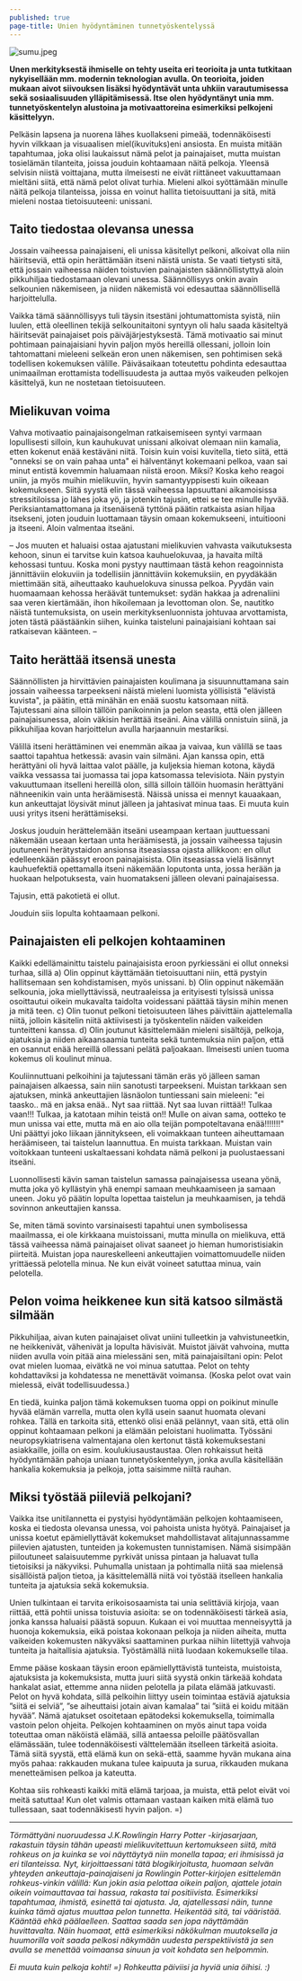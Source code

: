 ```yaml
---
published: true
page-title: Unien hyödyntäminen tunnetyöskentelyssä
---
```


![sumu.jpeg]({{site.baseurl}}/uploaded-images/sumu.jpeg)

**Unen merkityksestä ihmiselle on tehty useita eri teorioita ja unta tutkitaan nykyisellään mm. modernin teknologian avulla. On teorioita, joiden mukaan aivot siivouksen lisäksi hyödyntävät unta uhkiin varautumisessa sekä sosiaalisuuden ylläpitämisessä. Itse olen hyödyntänyt unia mm. tunnetyöskentelyn alustoina ja motivaattoreina esimerkiksi pelkojeni käsittelyyn.**

Pelkäsin lapsena ja nuorena lähes kuollakseni pimeää, todennäköisesti hyvin vilkkaan ja visuaalisen miel(ikuvituks)eni ansiosta. En muista mitään tapahtumaa, joka olisi laukaissut nämä pelot ja painajaiset, mutta muistan tosielämän tilanteita, joissa jouduin kohtaamaan näitä pelkoja. Yleensä selvisin niistä voittajana, mutta ilmeisesti ne eivät riittäneet vakuuttamaan mieltäni siitä, että nämä pelot olivat turhia. Mieleni alkoi syöttämään minulle näitä pelkoja tilanteissa, joissa en voinut hallita tietoisuuttani ja sitä, mitä mieleni nostaa tietoisuuteeni: unissani.

## Taito tiedostaa olevansa unessa

Jossain vaiheessa painajaiseni, eli unissa käsitellyt pelkoni, alkoivat olla niin häiritseviä, että opin herättämään itseni näistä unista. Se vaati tietysti sitä, että jossain vaiheessa näiden toistuvien painajaisten säännöllistyttyä aloin pikkuhiljaa tiedostamaan olevani unessa. Säännöllisyys onkin avain selkounien näkemiseen, ja niiden näkemistä voi edesauttaa säännöllisellä harjoittelulla.

Vaikka tämä säännöllisyys tuli täysin itsestäni johtumattomista syistä, niin luulen, että oleellinen tekijä selkounitaitoni syntyyn oli halu saada käsiteltyä häiritsevät painajaiset pois päiväjärjestyksestä. Tämä motivaatio sai minut pohtimaan painajaisiani hyvin paljon myös hereillä ollessani, jolloin loin tahtomattani mieleeni selkeän eron unen näkemisen, sen pohtimisen sekä todellisen kokemuksen välille. Päiväsaikaan toteutettu pohdinta edesauttaa unimaailman erottamista todellisuudesta ja auttaa myös vaikeuden pelkojen käsittelyä, kun ne nostetaan tietoisuuteen.

## Mielikuvan voima

Vahva motivaatio painajaisongelman ratkaisemiseen syntyi varmaan lopullisesti silloin, kun kauhukuvat unissani alkoivat olemaan niin kamalia, etten kokenut enää kestäväni niitä. Toisin kuin voisi kuvitella, tieto siitä, että "onneksi se on vain pahaa unta" ei hälventänyt kokemaani pelkoa, vaan sai minut entistä kovemmin haluamaan niistä eroon. Miksi? Koska keho reagoi uniin, ja myös muihin mielikuviin, hyvin samantyyppisesti kuin oikeaan kokemukseen. Siitä syystä elin tässä vaiheessa lapsuuttani aikamoisissa stressitiloissa jo lähes joka yö, ja jotenkin tajusin, ettei se tee minulle hyvää. Periksiantamattomana ja itsenäisenä tyttönä päätin ratkaista asian hiljaa itsekseni, joten jouduin luottamaan täysin omaan kokemukseeni, intuitiooni ja itseeni. Aloin valmentaa itseäni.

– Jos muuten et haluaisi ostaa ajatustani mielikuvien vahvasta vaikutuksesta kehoon, sinun ei tarvitse kuin katsoa kauhuelokuvaa, ja havaita miltä kehossasi tuntuu. Koska moni pystyy nauttimaan tästä kehon reagoinnista jännittäviin elokuviin ja todellisiin jännittäviin kokemuksiin, en pyydäkään miettimään sitä, aiheuttaako kauhuelokuva sinussa pelkoa. Pyydän vain huomaamaan kehossa heräävät tuntemukset: sydän hakkaa ja adrenaliini saa veren kiertämään, ihon hikoilemaan ja levottoman olon. Se, nautitko näistä tuntemuksista, on usein merkityksenluonnista johtuvaa arvottamista, joten tästä päästäänkin siihen, kuinka taisteluni painajaisiani kohtaan sai ratkaisevan käänteen. –

## Taito herättää itsensä unesta

Säännöllisten ja hirvittävien painajaisten koulimana ja sisuunnuttamana sain jossain vaiheessa tarpeekseni näistä mieleni luomista yöllisistä "elävistä kuvista", ja päätin, että minähän en enää suostu katsomaan niitä. Tajutessani aina silloin tällöin panikoinnin ja pelon seasta, että olen jälleen painajaisunessa, aloin väkisin herättää itseäni. Aina välillä onnistuin siinä, ja pikkuhiljaa kovan harjoittelun avulla harjaannuin mestariksi.

Välillä itseni herättäminen vei enemmän aikaa ja vaivaa, kun välillä se taas saattoi tapahtua hetkessä: avasin vain silmäni. Ajan kanssa opin, että herättyäni oli hyvä laittaa valot päälle, ja kuljeksia hieman kotona, käydä vaikka vessassa tai juomassa tai jopa katsomassa televisiota. Näin pystyin vakuuttumaan itselleni hereillä olon, sillä silloin tällöin huomasin herättyäni nähneenikin vain unta heräämisestä.  Näissä unissa ei mennyt kauaakaan, kun ankeuttajat löysivät minut jälleen ja jahtasivat minua taas. Ei muuta kuin uusi yritys itseni herättämiseksi.

Joskus jouduin herättelemään itseäni useampaan kertaan juuttuessani näkemään useaan kertaan unta heräämisestä, ja jossain vaiheessa tajusin joutuneeni herätystaidon ansionsa itseasiassa ojasta allikkoon: en ollut edelleenkään päässyt eroon painajaisista. Olin itseasiassa vielä lisännyt kauhuefektiä opettamalla itseni näkemään loputonta unta, jossa herään ja huokaan helpotuksesta, vain huomatakseni jälleen olevani painajaisessa.

Tajusin, että pakotietä ei ollut.

Jouduin siis lopulta kohtaamaan pelkoni.

## Painajaisten eli pelkojen kohtaaminen

Kaikki edellämainittu taistelu painajaisista eroon pyrkiessäni ei ollut onneksi turhaa, sillä
a) Olin oppinut käyttämään tietoisuuttani niin, että pystyin hallitsemaan sen kohdistamisen, myös unissani.
b) Olin oppinut näkemään selkounia, joka miellyttävissä, neutraaleissa ja erityisesti tylsissä unissa osoittautui oikein mukavalta taidolta voidessani päättää täysin mihin menen ja mitä teen.
c) Olin tuonut pelkoni tietoisuuteen lähes päivittäin ajattelemalla niitä, jolloin käsitelin niitä aktiivisesti ja työskentelin näiden vaikeiden tunteitteni kanssa.
d) Olin joutunut käsittelemään mieleni sisältöjä, pelkoja, ajatuksia ja niiden aikaansaamia tunteita sekä tuntemuksia niin paljon, että en osannut enää hereillä ollessani pelätä paljoakaan. Ilmeisesti unien tuoma kokemus oli koulinut minua.

Kouliinnuttuani pelkoihini ja tajutessani tämän eräs yö jälleen saman painajaisen alkaessa, sain niin sanotusti tarpeekseni. Muistan tarkkaan sen ajatuksen, minkä ankeuttajien läsnäolon tuntiessani sain mieleeni: "ei taasko.. mä en jaksa enää.. Nyt saa riittää. Nyt saa luvan riittää!! Tulkaa vaan!!! Tulkaa, ja katotaan mihin teistä on!! Mulle on aivan sama, ootteko te mun unissa vai ette, mutta mä en aio olla teijän pompoteltavana enää!!!!!!!"
Uni päättyi joko liikaan jännitykseen, eli voimakkaan tunteen aiheuttamaan heräämiseen, tai taistelun laannuttua. En muista tarkkaan. Muistan vain voitokkaan tunteeni uskaltaessani kohdata nämä pelkoni ja puolustaessani itseäni.

Luonnollisesti kävin saman taistelun samassa painajaisessa useana yönä, mutta joka yö kyllästyin yhä enempi samaan meuhkaamiseen ja samaan uneen. Joku yö päätin lopulta lopettaa taistelun ja meuhkaamisen, ja tehdä sovinnon ankeuttajien kanssa.

Se, miten tämä sovinto varsinaisesti tapahtui unen symbolisessa maailmassa, ei ole kirkkaana muistoissani, mutta minulla on mielikuva, että tässä vaiheessa nämä painajaiset olivat saaneet jo hieman humoristisiakin piirteitä. Muistan jopa naureskelleeni ankeuttajien voimattomuudelle niiden yrittäessä pelotella minua. Ne kun eivät voineet satuttaa minua, vain pelotella.

## Pelon voima heikkenee kun sitä katsoo silmästä silmään

Pikkuhiljaa, aivan kuten painajaiset olivat uniini tulleetkin ja vahvistuneetkin, ne heikkenivät, vähenivät ja lopulta hävisivät. Muistot jäivät vahvoina, mutta niiden avulla voin pitää aina mielessäni sen, mitä painajaisiltani opin: Pelot ovat mielen luomaa, eivätkä ne voi minua satuttaa. Pelot on tehty kohdattaviksi ja kohdatessa ne menettävät voimansa. (Koska pelot ovat vain mielessä, eivät todellisuudessa.)

En tiedä, kuinka paljon tämä kokemuksen tuoma oppi on poikinut minulle hyvää elämän varrella, mutta olen kyllä usein saanut huomata olevani rohkea. Tällä en tarkoita sitä, ettenkö olisi enää pelännyt, vaan sitä, että olin oppinut kohtaamaan pelkoni ja elämään peloistani huolimatta. Työssäni neuropsykiatrisena valmentajana olen kertonut tästä kokemuksestani asiakkaille, joilla on esim. koulukiusaustaustaa. Olen rohkaissut heitä hyödyntämään pahoja uniaan tunnetyöskentelyyn, jonka avulla käsitellään hankalia kokemuksia ja pelkoja, jotta saisimme niiltä rauhan.

## Miksi työstää piileviä pelkojani?

Vaikka itse unitilannetta ei pystyisi hyödyntämään pelkojen kohtaamiseen, koska ei tiedosta olevansa unessa, voi pahoista unista hyötyä. Painajaiset ja unissa koetut epämiellyttävät kokemukset mahdollistavat alitajunnassamme piilevien ajatusten, tunteiden ja kokemusten tunnistamisen. Nämä sisimpään piiloutuneet salaisuutemme pyrkivät unissa pintaan ja haluavat tulla tietoisiksi ja näkyviksi. Puhumalla unistaan ja pohtimalla niitä saa mielensä sisällöistä paljon tietoa, ja käsittelemällä niitä voi työstää itselleen hankalia tunteita ja ajatuksia sekä kokemuksia.

Unien tulkintaan ei tarvita erikoisosaamista tai unia selittäviä kirjoja, vaan riittää, että pohtii unissa toistuvia asioita: se on todennäköisesti tärkeä asia, jonka kanssa haluaisi päästä sopuun. Kukaan ei voi muuttaa menneisyyttä ja huonoja kokemuksia, eikä poistaa kokonaan pelkoja ja niiden aiheita, mutta vaikeiden kokemusten näkyväksi saattaminen purkaa niihin liitettyjä vahvoja tunteita ja haitallisia ajatuksia. Työstämällä niitä luodaan kokemukselle tilaa.

Emme pääse koskaan täysin eroon epämiellyttävistä tunteista, muistoista, ajatuksista ja kokemuksista, mutta juuri siitä syystä onkin tärkeää kohdata hankalat asiat, ettemme anna niiden pelotella ja pilata elämää jatkuvasti. Pelot on hyvä kohdata, sillä pelkoihin liittyy usein toimintaa estäviä ajatuksia ”siitä ei selviä”, ”se aiheuttaisi jotain aivan kamalaa” tai ”siitä ei koidu mitään hyvää”. Nämä ajatukset osoitetaan epätodeksi kokemuksella, toimimalla vastoin pelon ohjeita. Pelkojen kohtaaminen on myös ainut tapa voida toteuttaa oman näköistä elämää, sillä antaessa peloille päätösvallan elämässään, tulee todennäköisesti välttelemään itselleen tärkeitä asioita. Tämä siitä syystä, että elämä kun on sekä-että, saamme hyvän mukana aina myös pahaa: rakkauden mukana tulee kaipuuta ja surua, rikkauden mukana menetteämisen pelkoa ja kateutta.

Kohtaa siis rohkeasti kaikki mitä elämä tarjoaa, ja muista, että pelot eivät voi meitä satuttaa!
Kun olet valmis ottamaan vastaan kaiken mitä elämä tuo tullessaan, saat todennäkisesti hyvin paljon. =)

___

_Törmättyäni nuoruudessa J.K.Rowlingin Harry Potter -kirjasarjaan, rakastuin täysin tähän upeasti mielikuvitettuun kertomukseen siitä, mitä rohkeus on ja kuinka se voi näyttäytyä niin monella tapaa; eri ihmisissä ja eri tilanteissa. Nyt, kirjoittaessani tätä blogikirjoitusta, huomaan selvän yhteyden ankeuttaja-painajaiseni ja Rowlingin Potter-kirjojen esittelemän rohkeus-vinkin välillä: Kun jokin asia pelottaa oikein paljon, ajattele jotain oikein voimauttavaa tai hassua, rakasta tai positiivista. Esimerkiksi tapahtumaa, ihmistä, esinettä tai ajatusta. Ja, ajatellessasi näin, tunne kuinka tämä ajatus muuttaa pelon tunnetta. Heikentää sitä, tai vääristää. Kääntää ehkä päälaelleen. Saattaa saada sen jopa näyttämään huvittavalta. Näin huomaat, että esimerkiksi näkökulman muutoksella ja huumorilla voit saada pelkosi näkymään uudesta perspektiivistä ja sen avulla se menettää voimaansa sinuun ja voit kohdata sen helpommin._

_Ei muuta kuin pelkoja kohti! =)
Rohkeutta päiviisi ja hyviä unia öihisi. :)_
